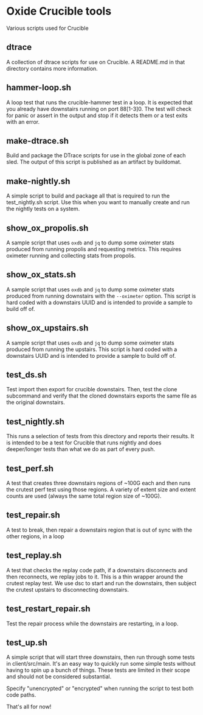 # Oxide Crucible tools

Various scripts used for Crucible

## dtrace
A collection of dtrace scripts for use on Crucible.  A README.md in that
directory contains more information.

## hammer-loop.sh
A loop test that runs the crucible-hammer test in a loop.  It is expected
that you already have downstairs running on port 88[1-3]0.
The test will check for panic or assert in the output and stop if it
detects them or a test exits with an error.

## make-dtrace.sh
Build and package the DTrace scripts for use in the global zone of each sled.
The output of this script is published as an artifact by buildomat.

## make-nightly.sh
A simple script to build and package all that is required to run the
test_nightly.sh script.  Use this when you want to manually create and
run the nightly tests on a system.

## show_ox_propolis.sh
A sample script that uses `oxdb` and `jq` to dump some oximeter stats
produced from running propolis and requesting metrics. This requires
oximeter running and collecting stats from propolis.

## show_ox_stats.sh
A sample script that uses `oxdb` and `jq` to dump some oximeter stats
produced from running downstairs with the `--oximeter` option.  This script
is hard coded with a downstairs UUID and is intended to provide a sample to
build off of.

## show_ox_upstairs.sh
A sample script that uses `oxdb` and `jq` to dump some oximeter stats
produced from running the upstairs.  This script is hard coded with a
downstairs UUID and is intended to provide a sample to build off of.

## test_ds.sh
Test import then export for crucible downstairs.
Then, test the clone subcommand and verify that the cloned downstairs
exports the same file as the original downstairs.

## test_nightly.sh
This runs a selection of tests from this directory and reports their
results.  It is intended to be a test for Crucible that runs nightly
and does deeper/longer tests than what we do as part of every push.

## test_perf.sh
A test that creates three downstairs regions of ~100G each and then runs
the crutest perf test using those regions.
A variety of extent size and extent counts are used (always the same total
region size of ~100G).

## test_repair.sh
A test to break, then repair a downstairs region that is out of sync with
the other regions, in a loop

## test_replay.sh
A test that checks the replay code path, if a downstairs disconnects and
then reconnects, we replay jobs to it.  This is a thin wrapper around the
crutest replay test.  We use dsc to start and run the downstairs, then
subject the crutest upstairs to disconnecting downstairs.

## test_restart_repair.sh
Test the repair process while the downstairs are restarting, in a loop.

## test_up.sh
A simple script that will start three downstairs, then run through some tests in
client/src/main.  It's an easy way to quickly run some simple tests without
having to spin up a bunch of things.  These tests are limited in their scope and
should not be considered substantial.

Specify "unencrypted" or "encrypted" when running the script to test both code
paths.

That's all for now!

